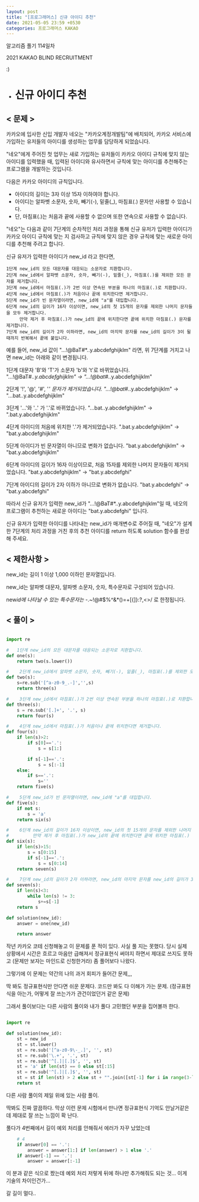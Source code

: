 ```yaml
---
layout: post
title: "[프로그래머스] 신규 아이디 추천"
date: 2021-05-05 23:59 +0530
categories: 프로그래머스 KAKAO
---
```


알고리즘 풀기 114일차

2021 KAKAO BLIND RECRUITMENT

:)

- # 신규 아이디 추천

>

## < 문제 >

카카오에 입사한 신입 개발자 네오는 "카카오계정개발팀"에 배치되어, 카카오 서비스에 가입하는 유저들의 아이디를 생성하는 업무를 담당하게 되었습니다.

"네오"에게 주어진 첫 업무는 새로 가입하는 유저들이 카카오 아이디 규칙에 맞지 않는 아이디를 입력했을 때, 입력된 아이디와 유사하면서 규칙에 맞는 아이디를 추천해주는 프로그램을 개발하는 것입니다.

다음은 카카오 아이디의 규칙입니다.

- 아이디의 길이는 3자 이상 15자 이하여야 합니다.
- 아이디는 알파벳 소문자, 숫자, 빼기(-), 밑줄(\_), 마침표(.) 문자만 사용할 수 있습니다.
- 단, 마침표(.)는 처음과 끝에 사용할 수 없으며 또한 연속으로 사용할 수 없습니다.

"네오"는 다음과 같이 7단계의 순차적인 처리 과정을 통해 신규 유저가 입력한 아이디가 카카오 아이디 규칙에 맞는 지 검사하고 규칙에 맞지 않은 경우 규칙에 맞는 새로운 아이디를 추천해 주려고 합니다.

신규 유저가 입력한 아이디가 new_id 라고 한다면,

    1단계 new_id의 모든 대문자를 대응되는 소문자로 치환합니다.
    2단계 new_id에서 알파벳 소문자, 숫자, 빼기(-), 밑줄(_), 마침표(.)를 제외한 모든 문자를 제거합니다.
    3단계 new_id에서 마침표(.)가 2번 이상 연속된 부분을 하나의 마침표(.)로 치환합니다.
    4단계 new_id에서 마침표(.)가 처음이나 끝에 위치한다면 제거합니다.
    5단계 new_id가 빈 문자열이라면, new_id에 "a"를 대입합니다.
    6단계 new_id의 길이가 16자 이상이면, new_id의 첫 15개의 문자를 제외한 나머지 문자들을 모두 제거합니다.
         만약 제거 후 마침표(.)가 new_id의 끝에 위치한다면 끝에 위치한 마침표(.) 문자를 제거합니다.
    7단계 new_id의 길이가 2자 이하라면, new_id의 마지막 문자를 new_id의 길이가 3이 될 때까지 반복해서 끝에 붙입니다.

예를 들어, new_id 값이 "...!@BaT#\*..y.abcdefghijklm" 라면, 위 7단계를 거치고 나면 new_id는 아래와 같이 변경됩니다.

1단계 대문자 'B'와 'T'가 소문자 'b'와 't'로 바뀌었습니다.
"...!@BaT#_..y.abcdefghijklm" → "...!@bat#_..y.abcdefghijklm"

2단계 '!', '@', '#', '_' 문자가 제거되었습니다.
"...!@bat#_..y.abcdefghijklm" → "...bat..y.abcdefghijklm"

3단계 '...'와 '..' 가 '.'로 바뀌었습니다.
"...bat..y.abcdefghijklm" → ".bat.y.abcdefghijklm"

4단계 아이디의 처음에 위치한 '.'가 제거되었습니다.
".bat.y.abcdefghijklm" → "bat.y.abcdefghijklm"

5단계 아이디가 빈 문자열이 아니므로 변화가 없습니다.
"bat.y.abcdefghijklm" → "bat.y.abcdefghijklm"

6단계 아이디의 길이가 16자 이상이므로, 처음 15자를 제외한 나머지 문자들이 제거되었습니다.
"bat.y.abcdefghijklm" → "bat.y.abcdefghi"

7단계 아이디의 길이가 2자 이하가 아니므로 변화가 없습니다.
"bat.y.abcdefghi" → "bat.y.abcdefghi"

따라서 신규 유저가 입력한 new_id가 "...!@BaT#\*..y.abcdefghijklm"일 때, 네오의 프로그램이 추천하는 새로운 아이디는 "bat.y.abcdefghi" 입니다.

신규 유저가 입력한 아이디를 나타내는 new_id가 매개변수로 주어질 때, "네오"가 설계한 7단계의 처리 과정을 거친 후의 추천 아이디를 return 하도록 solution 함수를 완성해 주세요.

## < 제한사항 >

new_id는 길이 1 이상 1,000 이하인 문자열입니다.

new_id는 알파벳 대문자, 알파벳 소문자, 숫자, 특수문자로 구성되어 있습니다.

new*id에 나타날 수 있는 특수문자는 -*.~!@#$%^&\*()=+[{]}:?,<>/ 로 한정됩니다.

## < 풀이 >

```python

import re

#   1단계 new_id의 모든 대문자를 대응되는 소문자로 치환합니다.
def one(s):
    return two(s.lower())

#    2단계 new_id에서 알파벳 소문자, 숫자, 빼기(-), 밑줄(_), 마침표(.)를 제외한 모든 문자를 제거합니다.
def two(s):
    s=re.sub('[^a-z0-9_.-]','',s)
    return three(s)

#    3단계 new_id에서 마침표(.)가 2번 이상 연속된 부분을 하나의 마침표(.)로 치환합니다.
def three(s):
    s = re.sub('[.]+', '.', s)
    return four(s)

#    4단계 new_id에서 마침표(.)가 처음이나 끝에 위치한다면 제거합니다.
def four(s):
    if len(s)>2:
        if s[0]=='.':
            s = s[1:]

        if s[-1]=='.':
            s = s[:-1]
    else:
        if s=='.':
            s=''
    return five(s)

#    5단계 new_id가 빈 문자열이라면, new_id에 "a"를 대입합니다.
def five(s):
    if not s:
        s = 'a'
    return six(s)

#    6단계 new_id의 길이가 16자 이상이면, new_id의 첫 15개의 문자를 제외한 나머지 문자들을 모두 제거합니다.
#         만약 제거 후 마침표(.)가 new_id의 끝에 위치한다면 끝에 위치한 마침표(.) 문자를 제거합니다.
def six(s):
    if len(s)>15:
        s = s[0:15]
        if s[-1]=='.':
            s = s[0:14]
    return seven(s)

#    7단계 new_id의 길이가 2자 이하라면, new_id의 마지막 문자를 new_id의 길이가 3이 될 때까지 반복해서 끝에 붙입니다.
def seven(s):
    if len(s)<3:
        while len(s) != 3:
            s+=s[-1]
    return s

def solution(new_id):
    answer = one(new_id)

    return answer

```

작년 카카오 코테 신청해놓고 이 문제를 푼 적이 있다. 사실 풀 지는 못했다. 당시 실제 상황에서 시간은 흐르고 마음만 급해져서 정규표현식 써야지 하면서 제대로 쓰지도 못하고 (문제만 보자는 마인드로 신청한거라) 좀 풀어보다 나왔다.

그렇기에 이 문제는 약간의 나의 과거 회피가 들어간 문제,,,

딱 봐도 정규표현식만 안다면 쉬운 문제다. 코드만 봐도 다 이해가 가는 문제. (정규표현식을 아는가, 어떻게 잘 쓰는가가 관건이었던거 같은 문제)

그래서 풀이보다는 다른 사람의 풀이와 내가 풀다 고민했던 부분을 집어볼까 한다.

```python

import re

def solution(new_id):
    st = new_id
    st = st.lower()
    st = re.sub('[^a-z0-9\-_.]', '', st)
    st = re.sub('\.+', '.', st)
    st = re.sub('^[.]|[.]$', '', st)
    st = 'a' if len(st) == 0 else st[:15]
    st = re.sub('^[.]|[.]$', '', st)
    st = st if len(st) > 2 else st + "".join([st[-1] for i in range(3-len(st))])
    return st

```

다른 사람 풀이의 제일 위에 있는 사람 풀이.

딱봐도 진짜 깔끔하다. 막상 이런 문제 시험에서 만나면 정규표현식 기억도 안날거같은데 제대로 잘 쓰는 느낌이 확 난다.

풀다가 4번째에서 길이 예외 처리를 안해줘서 에러가 자꾸 났었는데

```python
    # 4
    if answer[0] == '.':
        answer = answer[1:] if len(answer) > 1 else '.'
    if answer[-1] == '.':
        answer = answer[:-1]
```

이 분과 같은 식으로 짰는데 예외 처리 저렇게 뒤에 하나만 추가해줘도 되는 것... 이게 기술의 차이인건가...

갈 길이 멀다..
